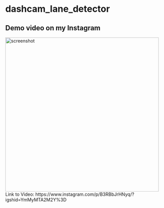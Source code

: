 # dashcam_lane_detector

## Demo video on my Instagram

<img src="https://storage.googleapis.com/dylaron_gc/public_misc/lane_dect_ig_demo.jpeg" alt="screenshot" width="480px"/>
Link to Video:
https://www.instagram.com/p/B3RBbJrHNyq/?igshid=YmMyMTA2M2Y%3D
